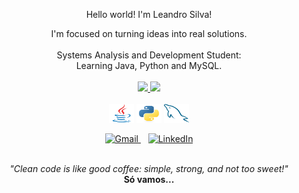 <p align="center">
  Hello world! I'm Leandro Silva!
</p>

<div align="center">
  I'm focused on turning ideas into real solutions.<br><br>
  Systems Analysis and Development Student:<br>
  Learning Java, Python and MySQL.
</div>

<br>

<div align="center">
  <a href="https://github.com/cicerleandro">
  <img height="150em" src="https://github-readme-stats.vercel.app/api?username=ciceroleandro&show_icons=true&theme=dark&include_all_commits=true&count_private=true"/>
  <img height="150em" src="https://github-readme-stats.vercel.app/api/top-langs/?username=ciceroleandro&layout=compact&langs_count=7&theme=dark"/>
  </a>
</div>

<br>

<div align="center">
  <img align="center" alt="Java" height="30" width="40" src="https://raw.githubusercontent.com/devicons/devicon/master/icons/java/java-original.svg"/>
  <img align="center" alt="Python" height="30" width="40" src="https://raw.githubusercontent.com/devicons/devicon/master/icons/python/python-original.svg"/>
  <img align="center" alt="MySQL" height="30" width="40" src="https://raw.githubusercontent.com/devicons/devicon/master/icons/mysql/mysql-original.svg"/>
</div>

<br>

<div align="center">
  <a href="mailto:ciceroleandro@gmail.com">
    <img src="https://ssl.gstatic.com/ui/v1/icons/mail/rfr/gmail.ico" alt="Gmail" width="30" />
  </a>
  &nbsp;&nbsp;
  <a href="https://www.linkedin.com/in/leandrosilva1808/">
    <img src="https://cdn.jsdelivr.net/gh/devicons/devicon/icons/linkedin/linkedin-original.svg" alt="LinkedIn" width="30" />
  </a>
</div>

<br>

<p align="center">
  <em>"Clean code is like good coffee: simple, strong, and not too sweet!"</em><br>
  <strong>Só vamos...</strong>
</p>


